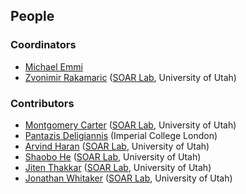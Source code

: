 ## People


### Coordinators

* [Michael Emmi](http://michael-emmi.github.io)
* [Zvonimir Rakamaric](http://www.zvonimir.info/) ([SOAR Lab](http://soarlab.org/), University of Utah)


### Contributors

* [Montgomery Carter](http://www.linkedin.com/pub/montgomery-carter/12/a89/512) ([SOAR Lab](http://soarlab.org/), University of Utah)
* [Pantazis Deligiannis](http://www.doc.ic.ac.uk/~pd1113/index.html) (Imperial College London)
* [Arvind Haran](http://www.cs.utah.edu/~haran) ([SOAR Lab](http://soarlab.org/), University of Utah)
* [Shaobo He](http://www.cs.utah.edu/~shaobo) ([SOAR Lab](http://soarlab.org/), University of Utah)
* [Jiten Thakkar](http://jiten-thakkar.com) ([SOAR Lab](http://soarlab.org/), University of Utah)
* [Jonathan Whitaker](https://www.linkedin.com/in/jonathan-whitaker-5a8b2484) ([SOAR Lab](http://soarlab.org/), University of Utah)

